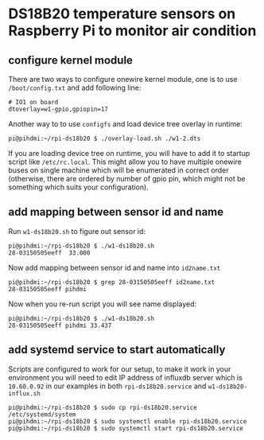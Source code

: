 # DS18B20 temperature sensors on Raspberry Pi to monitor air condition

## configure kernel module

There are two ways to configure onewire kernel module, one is to use
`/boot/config.txt` and add following line:

```
# IO1 on board
dtoverlay=w1-gpio,gpiopin=17
```

Another way to to use `configfs` and load device tree overlay in
runtime:

```
pi@pihdmi:~/rpi-ds18b20 $ ./overlay-load.sh ./w1-2.dts
```

If you are loading device tree on runtime, you will have to add it
to startup script like `/etc/rc.local`. This might allow you to have
multiple onewire buses on single machine which will be enumerated
in correct order (otherwise, there are ordered by number of gpio pin,
which might not be something which suits your configuration).

## add mapping between sensor id and name

Run `w1-ds18b20.sh` to figure out sensor id:

```
pi@pihdmi:~/rpi-ds18b20 $ ./w1-ds18b20.sh
28-03150505eeff  33.000
```

Now add mapping between sensor id and name into `id2name.txt`

```
pi@pihdmi:~/rpi-ds18b20 $ grep 28-03150505eeff id2name.txt
28-03150505eeff pihdmi
```

Now when you re-run script you will see name displayed:

```
pi@pihdmi:~/rpi-ds18b20 $ ./w1-ds18b20.sh
28-03150505eeff pihdmi 33.437
```

## add systemd service to start automatically

Scripts are configured to work for our setup, to make it work in
your environment you will need to edit IP address of influxdb server
which is `10.60.0.92` in our examples in both `rpi-ds18b20.service`
and `w1-ds18b20-influx.sh`


```
pi@pihdmi:~/rpi-ds18b20 $ sudo cp rpi-ds18b20.service /etc/systemd/system
pi@pihdmi:~/rpi-ds18b20 $ sudo systemctl enable rpi-ds18b20.service
pi@pihdmi:~/rpi-ds18b20 $ sudo systemctl start rpi-ds18b20.service

```

